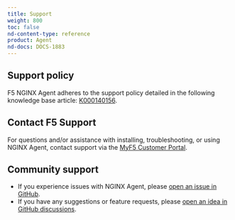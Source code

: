 ```yaml
---
title: Support
weight: 800
toc: false
nd-content-type: reference
product: Agent
nd-docs: DOCS-1883
---
```


## Support policy
F5 NGINX Agent adheres to the support policy detailed in the following knowledge base article: [K000140156](https://my.f5.com/manage/s/article/K000140156).


## Contact F5 Support

For questions and/or assistance with installing, troubleshooting, or using NGINX Agent, contact support via the [MyF5 Customer Portal](https://account.f5.com/myf5).

## Community support

- If you experience issues with NGINX Agent, please [open an issue in GitHub](https://github.com/nginx/agent/issues/new).
- If you have any suggestions or feature requests, please [open an idea in GitHub discussions](https://github.com/nginx/agent/discussions).

